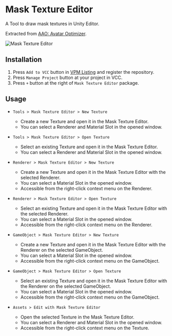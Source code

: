 # Mask Texture Editor
A Tool to draw mask textures in Unity Editor.

Extracted from [AAO: Avatar Optimizer](https://github.com/anatawa12/AvatarOptimizer).

![Mask Texture Editor](https://github.com/user-attachments/assets/d2cf0259-2aa0-4769-a4d5-ab3a28a6fc4d)

## Installation
1. Press `Add to VCC` button in [VPM Listing](https://vpm.nekobako.net) and register the repository.
2. Press `Manage Project` button at your project in VCC.
4. Press `+` button at the right of `Mask Texture Editor` package.

## Usage
- `Tools > Mask Texture Editor > New Texture`
  - Create a new Texture and open it in the Mask Texture Editor.
  - You can select a Renderer and Material Slot in the opened window.

- `Tools > Mask Texture Editor > Open Texture`
  - Select an existing Texture and open it in the Mask Texture Editor.
  - You can select a Renderer and Material Slot in the opened window.

- `Renderer > Mask Texture Editor > New Texture`
  - Create a new Texture and open it in the Mask Texture Editor with the selected Renderer.
  - You can select a Material Slot in the opened window.
  - Accessible from the right-click context menu on the Renderer.

- `Renderer > Mask Texture Editor > Open Texture`
  - Select an existing Texture and open it in the Mask Texture Editor with the selected Renderer.
  - You can select a Material Slot in the opened window.
  - Accessible from the right-click context menu on the Renderer.

- `GameObject > Mask Texture Editor > New Texture`
  - Create a new Texture and open it in the Mask Texture Editor with the Renderer on the selected GameObject.
  - You can select a Material Slot in the opened window.
  - Accessible from the right-click context menu on the GameObject.

- `GameObject > Mask Texture Editor > Open Texture`
  - Select an existing Texture and open it in the Mask Texture Editor with the Renderer on the selected GameObject.
  - You can select a Material Slot in the opened window.
  - Accessible from the right-click context menu on the GameObject.

- `Assets > Edit with Mask Texture Editor`
  - Open the selected Texture in the Mask Texture Editor.
  - You can select a Renderer and Material Slot in the opened window.
  - Accessible from the right-click context menu on the Texture.

